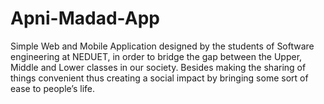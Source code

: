 # Apni-Madad-App
Simple Web and Mobile Application designed by the students of Software engineering at NEDUET, in order  to bridge the gap between the Upper, Middle and Lower classes in our society. Besides making the sharing of things convenient thus creating a social impact by bringing some sort of ease to people’s life.
